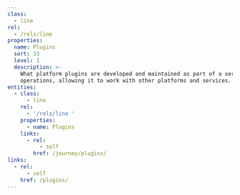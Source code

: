 ```yaml
---
class:
  - line
rel:
  - /rels/line
properties:
  name: Plugins
  sort: 33
  level: 1
  description: >-
    What platform plugins are developed and maintained as part of a services
    operations, allowing it to work with other platforms and services.
entities:
  - class:
      - line
    rel:
      - '/rels/line '
    properties:
      - name: Plugins
    links:
      - rel:
          - self
        href: /journey/plugins/
links:
  - rel:
      - self
    href: /plugins/
---
```

